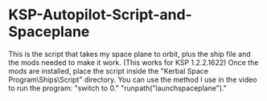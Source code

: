 # KSP-Autopilot-Script-and-Spaceplane
This is the script that takes my space plane to orbit, plus the ship file and the mods needed to make it work. (This works for KSP 1.2.2.1622)
Once the mods are installed, place the script inside the "Kerbal Space Program\Ships\Script" directory. You can use the method I use in the video to run the program:
"switch to 0."
"runpath("launchspaceplane")."
